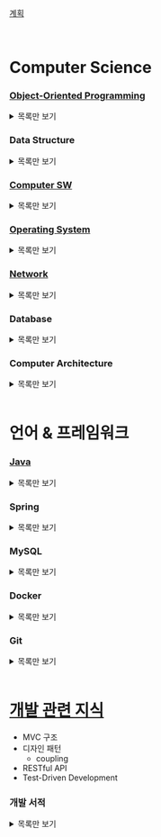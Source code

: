 [계획](https://hyelie.tistory.com/entry/230219-%EC%B7%A8%EC%A4%80-%EA%B3%84%ED%9A%8D)

<br>

# Computer Science
### [Object-Oriented Programming](./computer%20science/object%20oriented%20programming/README.md)
<details>
<summary>목록만 보기</summary>

- [객체 지향 프로그래밍](https://hyelie.tistory.com/entry/%EA%B0%9D%EC%B2%B4%EC%A7%80%ED%96%A5-%ED%94%84%EB%A1%9C%EA%B7%B8%EB%9E%98%EB%B0%8D-Object-Oriented-Programming)
- 객체지향 설계 원칙 The SOLID Principles
  - [single responsibility principle](https://hyelie.tistory.com/entry/OOP-SOLID-Single-Responsibility-Principle)
  - [open closed principle](https://hyelie.tistory.com/entry/OOP-SOLID-Open-Closed-Principle)
  - [liskov substitution principle](https://hyelie.tistory.com/entry/OOP-SOLID-Liskov-Substitution-Principle)
  - [interface segregation principle](https://hyelie.tistory.com/entry/OOP-SOLID-Interface-Segregation-Principle)
  - [dependency inversion principle](https://hyelie.tistory.com/entry/OOP-SOLID-Dependency-Inversion-Principle)
  - [SOLID 정리](https://hyelie.tistory.com/entry/OOP-SOLID-%EC%A0%95%EB%A6%AC)
<br>
</details>



### Data Structure
<details>
<summary>목록만 보기</summary>

</details>



### [Computer SW](./computer%20science/computer%20sw/README.md)
<details>
<summary>목록만 보기</summary>

- [bit를 이용한 컴퓨터의 정보 표현](https://hyelie.tistory.com/entry/%EC%BB%B4%ED%93%A8%ED%84%B0-SW-Bit%EB%A5%BC-%EC%9D%B4%EC%9A%A9%ED%95%9C-%EC%BB%B4%ED%93%A8%ED%84%B0%EC%9D%98-%EC%A0%95%EB%B3%B4-%ED%91%9C%ED%98%84)
- [byte ordering](https://hyelie.tistory.com/entry/%EC%BB%B4%ED%93%A8%ED%84%B0-SW-Byte-Ordering)
- [calling convention](https://hyelie.tistory.com/entry/%EC%BB%B4%ED%93%A8%ED%84%B0-SW-Calling-Convention)
- [array, structure, union의 할당과 접근](https://hyelie.tistory.com/entry/%EC%BB%B4%ED%93%A8%ED%84%B0-SW-Array%EC%99%80-Structure%EC%9D%98-%ED%95%A0%EB%8B%B9%EA%B3%BC-%EC%A0%91%EA%B7%BC)
- [buffer overflow](https://hyelie.tistory.com/entry/%EC%BB%B4%ED%93%A8%ED%84%B0-SW-Buffer-Overflow)
- [RAM, disk](https://hyelie.tistory.com/entry/%EC%BB%B4%ED%93%A8%ED%84%B0-SW-Storage-RAM-Disk)
- [cache, locality](https://hyelie.tistory.com/entry/%EC%BB%B4%ED%93%A8%ED%84%B0-SW-Cache%EC%99%80-Locality)
- [static linking](https://hyelie.tistory.com/entry/%EC%BB%B4%ED%93%A8%ED%84%B0-SW-Static-Linking)
- [exceptional control flow](https://hyelie.tistory.com/entry/%EC%BB%B4%ED%93%A8%ED%84%B0-SW-Exceptional-Control-Flow)
- [process](https://hyelie.tistory.com/entry/%EC%BB%B4%ED%93%A8%ED%84%B0-SW-Exceptional-Control-Flow)
- [system level I/O](https://hyelie.tistory.com/entry/%EC%BB%B4%ED%93%A8%ED%84%B0-SW-System-Level-IO)
- [virtual memory](https://hyelie.tistory.com/entry/%EC%BB%B4%ED%93%A8%ED%84%B0-SW-Virtual-Memory)
- [dynamic memory allocation](https://hyelie.tistory.com/entry/%EC%BB%B4%ED%93%A8%ED%84%B0-SW-Dynamic-Memory-Allocation)
</details>



### [Operating System]()
<details>
<summary>목록만 보기</summary>

- [overview](https://hyelie.tistory.com/entry/OS-Operating-System-Overview)
- [process](https://hyelie.tistory.com/entry/OS-Process)
- [process scheduling](https://hyelie.tistory.com/entry/OS-Process-Scheduling)
- [thread, concurrency](https://hyelie.tistory.com/entry/OS-Concurrency-Thread)
- [synchronization](https://hyelie.tistory.com/entry/OS-Synchronization-Lock-Condition-Variable-Semaphore)
- [synchronization 구현](https://hyelie.tistory.com/entry/OS-Implementing-Synchronization)
- [multiprocessor synchronization](https://hyelie.tistory.com/entry/OS-Multiprocessor-Synchronization-Deadlock)
- [deadlock](https://hyelie.tistory.com/entry/OS-Multiprocessor-Synchronization-Deadlock)
- [address translation](https://hyelie.tistory.com/entry/OS-Address-Translation)
- [demand paging, thrashing](https://hyelie.tistory.com/entry/OS-Demand-Paging-Thrashing)
- [file system, directory](https://hyelie.tistory.com/entry/OS-File-System-Directory)
- [file system 구현](https://hyelie.tistory.com/entry/OS-File-System-%EA%B5%AC%ED%98%84)
- [storage device](https://hyelie.tistory.com/entry/OS-Storage-Device)
<br>
</details>



### [Network](./computer%20science/network/README.md)
<details>
<summary>목록만 보기</summary>

#### [하향식 접근 네트워크](./computer%20science/network/%ED%95%98%ED%96%A5%EC%8B%9D%20%EC%A0%91%EA%B7%BC%20%EB%84%A4%ED%8A%B8%EC%9B%8C%ED%81%AC/README.md)
- [introduction](https://hyelie.tistory.com/entry/Network-%ED%95%98%ED%96%A5%EC%8B%9D-%EC%A0%91%EA%B7%BC-%EB%84%A4%ED%8A%B8%EC%9B%8C%ED%81%AC-1-Introduction)
- application layer
    - [principle](https://hyelie.tistory.com/entry/Network-%ED%95%98%ED%96%A5%EC%8B%9D-%EC%A0%91%EA%B7%BC-%EB%84%A4%ED%8A%B8%EC%9B%8C%ED%81%AC-2-Application-Layer-1-Application-Principle)
    - [HTTP](https://hyelie.tistory.com/entry/Network-%ED%95%98%ED%96%A5%EC%8B%9D-%EC%A0%91%EA%B7%BC-%EB%84%A4%ED%8A%B8%EC%9B%8C%ED%81%AC-2-Application-Layer-2-HTTP)
    - [mail protocol](https://hyelie.tistory.com/entry/Network-%ED%95%98%ED%96%A5%EC%8B%9D-%EC%A0%91%EA%B7%BC-%EB%84%A4%ED%8A%B8%EC%9B%8C%ED%81%AC-2-Application-Layer-3-SMTP-POP3-IMAP)
    - [DNS](https://hyelie.tistory.com/entry/Network-%ED%95%98%ED%96%A5%EC%8B%9D-%EC%A0%91%EA%B7%BC-%EB%84%A4%ED%8A%B8%EC%9B%8C%ED%81%AC-2-Application-Layer-4-DNS)
    - [P2P](https://hyelie.tistory.com/entry/Network-%ED%95%98%ED%96%A5%EC%8B%9D-%EC%A0%91%EA%B7%BC-%EB%84%A4%ED%8A%B8%EC%9B%8C%ED%81%AC-2-Application-Layer-5-P2P)
- transport layer
    - [principle](https://hyelie.tistory.com/entry/Network-%ED%95%98%ED%96%A5%EC%8B%9D-%EC%A0%91%EA%B7%BC-%EB%84%A4%ED%8A%B8%EC%9B%8C%ED%81%AC-3-Transport-Layer-1-Principles-UDP)
    - [UDP](https://hyelie.tistory.com/entry/Network-%ED%95%98%ED%96%A5%EC%8B%9D-%EC%A0%91%EA%B7%BC-%EB%84%A4%ED%8A%B8%EC%9B%8C%ED%81%AC-3-Transport-Layer-1-Principles-UDP)
    - [TCP](https://hyelie.tistory.com/entry/Network-%ED%95%98%ED%96%A5%EC%8B%9D-%EC%A0%91%EA%B7%BC-%EB%84%A4%ED%8A%B8%EC%9B%8C%ED%81%AC-3-Transport-Layer-2-TCP)
- network layer
    - [principle](https://hyelie.tistory.com/entry/Network-%ED%95%98%ED%96%A5%EC%8B%9D-%EC%A0%91%EA%B7%BC-%EB%84%A4%ED%8A%B8%EC%9B%8C%ED%81%AC-4-Network-Layer-1-Principles-Virtual-Circuit-Datagram-Network)
    - [virtual circuit, datagram network](https://hyelie.tistory.com/entry/Network-%ED%95%98%ED%96%A5%EC%8B%9D-%EC%A0%91%EA%B7%BC-%EB%84%A4%ED%8A%B8%EC%9B%8C%ED%81%AC-4-Network-Layer-1-Principles-Virtual-Circuit-Datagram-Network)
    - [router](https://hyelie.tistory.com/entry/Network-%ED%95%98%ED%96%A5%EC%8B%9D-%EC%A0%91%EA%B7%BC-%EB%84%A4%ED%8A%B8%EC%9B%8C%ED%81%AC-4-Network-Layer-2-Router%EC%9D%98-%EB%82%B4%EB%B6%80)
    - [IP](https://hyelie.tistory.com/entry/Network-%ED%95%98%ED%96%A5%EC%8B%9D-%EC%A0%91%EA%B7%BC-%EB%84%A4%ED%8A%B8%EC%9B%8C%ED%81%AC-4-Network-Layer-3-Internet-Protocol)
        - [routing protocol](https://hyelie.tistory.com/entry/Network-%ED%95%98%ED%96%A5%EC%8B%9D-%EC%A0%91%EA%B7%BC-%EB%84%A4%ED%8A%B8%EC%9B%8C%ED%81%AC-4-Network-Layer-4-Routing-Protocol)
            - [hierarchical routing](https://hyelie.tistory.com/entry/Network-%ED%95%98%ED%96%A5%EC%8B%9D-%EC%A0%91%EA%B7%BC-%EB%84%A4%ED%8A%B8%EC%9B%8C%ED%81%AC-4-Network-Layer-5-Routing-in-the-Internet)
    - [broadcast, multicast](https://hyelie.tistory.com/entry/Network-%ED%95%98%ED%96%A5%EC%8B%9D-%EC%A0%91%EA%B7%BC-%EB%84%A4%ED%8A%B8%EC%9B%8C%ED%81%AC-4-Network-Layer-6-Broadcast-Multicast)
- [link layer](https://hyelie.tistory.com/entry/Network-%ED%95%98%ED%96%A5%EC%8B%9D-%EC%A0%91%EA%B7%BC-%EB%84%A4%ED%8A%B8%EC%9B%8C%ED%81%AC-5-Link-Layer)
- [application layer에서 link layer까지 정리](https://hyelie.tistory.com/entry/Network-%ED%95%98%ED%96%A5%EC%8B%9D-%EC%A0%91%EA%B7%BC-%EB%84%A4%ED%8A%B8%EC%9B%8C%ED%81%AC-5-Link-Layer)
- [mobile network](https://hyelie.tistory.com/entry/Network-%ED%95%98%ED%96%A5%EC%8B%9D-%EC%A0%91%EA%B7%BC-%EB%84%A4%ED%8A%B8%EC%9B%8C%ED%81%AC-6-Mobile-Networks)

#### [web browser에 domain 입력 시 발생하는 일](./computer%20science/network/1%25%EC%9D%98%20%EB%84%A4%ED%8A%B8%EC%9B%8C%ED%81%AC/README.md)
1. [web browser](https://hyelie.tistory.com/entry/Network-1%EC%9D%98-%EB%84%A4%ED%8A%B8%EC%9B%8C%ED%81%AC-1-%EC%9B%B9-%EB%B8%8C%EB%9D%BC%EC%9A%B0%EC%A0%80%EA%B0%80-%ED%95%98%EB%8A%94-%EC%9D%BC)
2. [protocol stack, LAN adapter](https://hyelie.tistory.com/entry/Network-1%EC%9D%98-%EB%84%A4%ED%8A%B8%EC%9B%8C%ED%81%AC-2-OS%EC%99%80-LAN-Adapter)
3. [cable, hub, router](https://hyelie.tistory.com/entry/Network-1%EC%9D%98-%EB%84%A4%ED%8A%B8%EC%9B%8C%ED%81%AC-3-Hub-Router-Switch)
4. [인터넷 내부](https://hyelie.tistory.com/entry/Network-1%EC%9D%98-%EB%84%A4%ED%8A%B8%EC%9B%8C%ED%81%AC-4-%EC%9D%B8%ED%84%B0%EB%84%B7-%EB%82%B4%EB%B6%80)
5. [proxy, 방화벽, load balancing](https://hyelie.tistory.com/entry/Network-1%EC%9D%98-%EB%84%A4%ED%8A%B8%EC%9B%8C%ED%81%AC-5-Firewall-Proxy-Load-Balance)
6. [web server](https://hyelie.tistory.com/entry/Network-1%EC%9D%98-%EB%84%A4%ED%8A%B8%EC%9B%8C%ED%81%AC-6-%EB%A7%88%EB%AC%B4%EB%A6%AC-Web-Server-Response)
<br>
</details>



### Database
<details>
<summary>목록만 보기</summary>

<br>
</details>



### Computer Architecture
<details>
<summary>목록만 보기</summary>

<br>
</details>



<br>

# 언어 & 프레임워크
### [Java](./language%20%26%20framework/java/README.md)
<details>
<summary>목록만 보기</summary>

- [data type, call by value](https://hyelie.tistory.com/entry/Data-types-String-constant-pool-Call-by-value)
- [class의 사용](https://hyelie.tistory.com/entry/Java-Class)
- [static, final](https://hyelie.tistory.com/entry/Java-static-final)
- [상속 inheritance](https://hyelie.tistory.com/entry/Java-Inheritance)
- [다형성 polymorphism](https://hyelie.tistory.com/entry/Java-Polymorphism)
- [abstract class vs interface](https://hyelie.tistory.com/entry/Java-abstract-class-vs-interface)
- [예외처리 exception handling](https://hyelie.tistory.com/entry/Java-Exception-Handling)
- [JVM](https://hyelie.tistory.com/entry/Java-Java-Virtual-Machine)
- [generic](https://hyelie.tistory.com/entry/Java-Generic)
- [primitive wrapper class](https://hyelie.tistory.com/entry/Java-Primitive-Wrapper-Class)
- [String, StringBuffer, StringBuilder](https://hyelie.tistory.com/entry/Java-String-vs-StringBuffer-vs-StringBuilder)
- [thread](https://hyelie.tistory.com/entry/Java-Multi-Thread)
- [Collection 비교](https://hyelie.tistory.com/entry/Java-Collection)
- lambda, stream
- serialize
<br>
</details>



### Spring
<details>
<summary>목록만 보기</summary>

- JPA와 영속성
- Spring Properties, Spring Profiles
<br>
</details>



### MySQL
<details>
<summary>목록만 보기</summary>

- MySQL만의 특징
<br>
</details>



### Docker
<details>
<summary>목록만 보기</summary>

- 도커의 개념, 작동방식
<br>
</details>
 


### Git
<details>
<summary>목록만 보기</summary>

 - Git의 개념, 작동방식
<br>
</details>



<br>

# [개발 관련 지식]()
- MVC 구조
- 디자인 패턴
  - coupling
- RESTful API
- Test-Driven Development



### 개발 서적
<details>
<summary>목록만 보기</summary>

- [클린 코드 Clean Code](https://hyelie.tistory.com/entry/%EB%8B%A4%EC%8B%9C-%EC%93%B0%EB%8A%94-Clean-Code)
- [클린 아키텍처 Clean Architecture](https://hyelie.tistory.com/entry/Clean-Architecture-%EC%A0%95%EB%A6%AC)
<br>
</details>